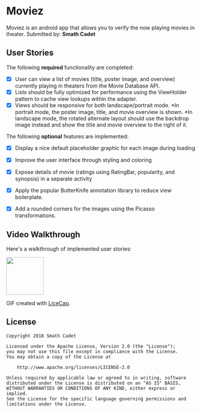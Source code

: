 # Moviez
 Moviez is an android app that allows you to verify the now playing movies in theater.
Submitted by: **Smath Cadet**

## User Stories

The following **required** functionality are completed:

* [x] User can view a list of movies (title, poster image, and overview) currently playing in theaters from the Movie Database API.
* [x] Lists should be fully optimized for performance using the ViewHolder pattern to cache view lookups within the adapter.
* [x] Views should be responsive for both landscape/portrait mode. 
*In portrait mode, the poster image, title, and movie overview is shown.
*In landscape mode, the rotated alternate layout should use the backdrop image instead and show the title and movie overview to the right of it.

The following **optional** features are implemented:

* [x] Display a nice default placeholder graphic for each image during loading 
* [x] Improve the user interface through styling and coloring 
* [x] Expose details of movie (ratings using RatingBar, popularity, and synopsis) in a separate activity
* [x] Apply the popular ButterKnife annotation library to reduce view boilerplate.
* [x]  Add a rounded corners for the images using the Picasso transformations.


## Video Walkthrough

Here's a walkthrough of implemented user stories:

<img src='https://i.imgur.com/Bfa3MaS.gif' width="100" />

GIF created with [LiceCap](http://www.cockos.com/licecap/).


## License

    Copyright 2018 Smath Cadet

    Licensed under the Apache License, Version 2.0 (the "License");
    you may not use this file except in compliance with the License.
    You may obtain a copy of the License at

        http://www.apache.org/licenses/LICENSE-2.0

    Unless required by applicable law or agreed to in writing, software
    distributed under the License is distributed on an "AS IS" BASIS,
    WITHOUT WARRANTIES OR CONDITIONS OF ANY KIND, either express or implied.
    See the License for the specific language governing permissions and
    limitations under the License.
